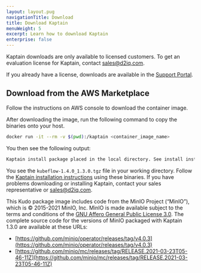 ```yaml
---
layout: layout.pug
navigationTitle: Download
title: Download Kaptain
menuWeight: 5
excerpt: Learn how to download Kaptain
enterprise: false
---
```


Kaptain downloads are only available to licensed customers. To get an evaluation license for Kaptain, contact <a href="mailto:sales@d2iq.com">sales@d2iq.com</a>.

If you already have a license, downloads are available in the [Support Portal][support-portal].

## Download from the AWS Marketplace

Follow the instructions on AWS console to download the container image.

After downloading the image, run the following command to copy the binaries onto your host.

```bash
docker run -it --rm -v $(pwd):/kaptain <container_image_name>
```

You then see the following output:

```bash
Kaptain install package placed in the local directory. See install instructions at: https://docs.d2iq.com/dkp/kaptain/
```

You see the `kubeflow-1.4.0_1.3.0.tgz` file in your working directory. Follow the [Kaptain installation instructions][install] using these binaries. If you have problems downloading or installing Kaptain, contact your sales representative or <a href="mailto:sales@d2iq.com">sales@d2iq.com</a>.

This Kudo package image includes code from the MinIO Project (“MinIO”), which is © 2015-2021 MinIO, Inc. MinIO is made available subject to the terms and conditions of the [GNU Affero General Public License 3.0](https://www.gnu.org/licenses/agpl-3.0.en.html). The complete source code for the versions of MinIO packaged with Kaptain 1.3.0 are available at these URLs:
* [https://github.com/minio/operator/releases/tag/v4.0.3](https://github.com/minio/operator/releases/tag/v4.0.3)
* [https://github.com/minio/mc/releases/tag/RELEASE.2021-03-23T05-46-11Z](https://github.com/minio/mc/releases/tag/RELEASE.2021-03-23T05-46-11Z)

[support-portal]: https://support.d2iq.com/hc/en-us/
[install]: ../install/konvoy-dkp/
